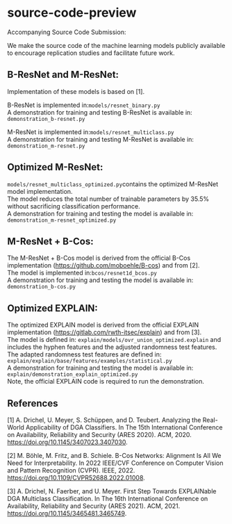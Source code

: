 # source-code-preview
Accompanying Source Code Submission:

We make the source code of the machine learning models publicly available to encourage replication studies and facilitate future work.


## B-ResNet and M-ResNet:
Implementation of these models is based on [1].

B-ResNet is implemented in:```models/resnet_binary.py```  <br />
A demonstration for training and testing B-ResNet is available in: ```demonstration_b-resnet.py```

M-ResNet is implemented in:```models/resnet_multiclass.py``` <br />
A demonstration for training and testing M-ResNet is available in: ```demonstration_m-resnet.py```

## Optimized M-ResNet:

```models/resnet_multiclass_optimized.py```contains the optimized M-ResNet model implementation. <br />
The model reduces the total number of trainable parameters by 35.5% without sacrificing classification performance. <br />
A demonstration for training and testing the model is available in: ```demonstration_m-resnet_optimized.py```

## M-ResNet + B-Cos:
The M-ResNet + B-Cos model is derived from the official B-Cos implementation (https://github.com/moboehle/B-cos) and from [2]. <br />
The model is implemented in:```bcos/resnet1d_bcos.py``` <br />
A demonstration for training and testing the model is available in: ```demonstration_b-cos.py```

## Optimized EXPLAIN:
The optimized EXPLAIN model is derived from the official EXPLAIN implementation (https://gitlab.com/rwth-itsec/explain) and from [3]. <br />
The model is defined in: ```explain/models/ovr_union_optimized.explain```  and includes the hyphen features and the adjusted randomness test features. <br />
The adapted randomness test features are defined in: ```explain/explain/base/features/examples/statistical.py``` <br />
A demonstration for training and testing the model is available in: ```explain/demonstration_explain_optimized.py``` <br />
Note, the official EXPLAIN code is required to run the demonstration.

## References

[1] A. Drichel, U. Meyer, S. Schüppen, and D. Teubert.
 Analyzing the Real-World Applicability of DGA Classifiers.
In The 15th International Conference on Availability, Reliability and Security (ARES 2020).
ACM, 2020. https://doi.org/10.1145/3407023.3407030.

[2] M. Böhle, M. Fritz, and B. Schiele.
B-Cos Networks: Alignment Is All We Need for Interpretability.
In 2022 IEEE/CVF Conference on Computer Vision and Pattern Recognition (CVPR).
IEEE, 2022. https://doi.org/10.1109/CVPR52688.2022.01008.

[3] A. Drichel, N. Faerber, and U. Meyer.
First Step Towards EXPLAINable DGA Multiclass Classification.
In The 16th International Conference on Availability, Reliability and Security (ARES 2021).
ACM, 2021. https://doi.org/10.1145/3465481.3465749.
